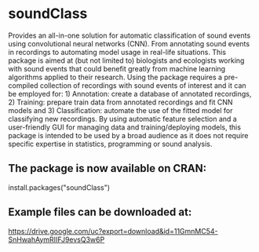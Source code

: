 # soundClass
Provides an all-in-one solution for automatic classification of 
sound events using convolutional neural networks (CNN). From 
annotating sound events in recordings to automating model usage in real-life
situations. This package is aimed at (but not limited to) biologists and 
ecologists working with sound events that could benefit greatly from 
machine learning algorithms applied to their research. Using the package 
requires a pre-compiled collection of recordings with sound events of 
interest and it can be employed for: 1) Annotation: create a database of 
annotated recordings, 2) Training: prepare train data from annotated 
recordings and fit CNN models and 3) Classification: automate the use of 
the fitted model for classifying new recordings. By using automatic 
feature selection and a user-friendly GUI for managing data and 
training/deploying models, this package is intended to be used by a broad 
audience as it does not require specific expertise in statistics, 
programming or sound analysis.
    
## The package is now available on CRAN:
  install.packages("soundClass")
  
## Example files can be downloaded at:
https://drive.google.com/uc?export=download&id=11GmnMC54-SnHwahAymRIIFJ9evsQ3w6P

    
